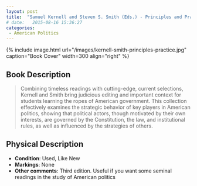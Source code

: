 ```yaml
---
layout: post
title:  "Samuel Kernell and Steven S. Smith (Eds.) - Principles and Practice of American Politics (3rd Ed.)"
# date:   2015-08-16 15:36:27
categories: 
 - American Politics
---
```



{% include image.html url="/images/kernell-smith-principles-practice.jpg" caption="Book Cover" width=300 align="right" %}

## Book Description

> Combining timeless readings with cutting-edge, current selections, Kernell and Smith bring judicious editing and important context for students learning the ropes of American government. This collection effectively examines the strategic behavior of key players in American politics, showing that political actors, though motivated by their own interests, are governed by the Constitution, the law, and institutional rules, as well as influenced by the strategies of others.

## Physical Description

- **Condition**: Used, Like New
- **Markings**: None
- **Other comments**: Third edition. Useful if you want some seminal readings in the study of American politics

